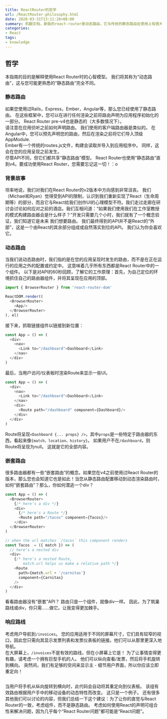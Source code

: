 ```yaml
---
title: ReactRouter的哲学
url: /ReactRouter-philosophy.html
date: 2020-03-31T13:11:28+08:00
summary: 机翻文档，新版的react-router是动态路由，它与传统的静态路由在使用上有很大的不同
categories:
- React
tags:
- knowledge
---
```


## 哲学
本指南的目的是解释使用React Router时的心智模型。 我们将其称为“动态路由”，这与您可能更熟悉的“静态路由”完全不同。  
### 静态路由
如果您使用过Rails，Express，Ember，Angular等，那么您已经使用了静态路由。 在这些框架中，您可以在进行任何渲染之前将路由声明为应用程序初始化的一部分。 React Router pre-v4也是静态的（大多数情况下）。   
请注意在应用侦听之前如何声明路由。 我们使用的客户端路由器是类似的。 在Angular中，您可以预先声明您的路由，然后在渲染之前将它们导入顶级AppModule.  
Ember有一个传统的routes.js文件，构建会读取并导入到应用程序中。 同样，这会在您的应用呈现之前发生。  
尽管API不同，但它们都共享“静态路由”模型。 React Router也使用“静态路由”直到v4。要成功使用React Router，您需要忘记这一切！：o  
### 背景故事
坦率地说，我们对我们在React Router的v2版本中方向感到非常沮丧。 我们（Michael和Ryan）觉得受到API的限制，认识到我们重新实现了React（生命周期等）的部分，而且它与React给我们创作UI的心理模型不符。我们走过走廊在研讨会讨论如何应对之前的酒店。我们互相问道：“如果我们使用我们在工作室教授的模式构建路由器会是什么样子？”开发只需要几个小时，我们就有了一个概念验证，我们知道它是未来 我们想要路由。 我们最终得到的API并不是React的“外部”，这是一个由React的其余部分组成或自然落实到位的API。 我们认为你会喜欢它。  
### 动态路由
当我们说动态路由时，我们指的是在您的应用呈现时发生的路由，而不是在正在运行的应用之外的配置或约定中。 这意味着几乎所有东西都是React Router中的一个组件。 以下是对API的60秒回顾，了解它的工作原理：首先，为自己定位的环境抓住自己的路由器组件，并将其呈现在应用的顶部。
```js
import { BrowserRouter } from 'react-router-dom'

ReactDOM.render((
  <BrowserRouter>
    <App/>
  </BrowserRouter>
), el)
```
接下来，抓取链接组件以链接到新位置：
```js
const App = () => (
  <div>
    <nav>
      <Link to="/dashboard">Dashboard</Link>
    </nav>
  </div>
)
```
最后，当用户访问/仪表板时渲染Route来显示一些UI。
```js
const App = () => (
  <div>
    <nav>
      <Link to="/dashboard">Dashboard</Link>
    </nav>
    <div>
      <Route path="/dashboard" component={Dashboard}/>
    </div>
  </div>
)
```
Route将呈现`<Dashboard {... props} />`，其中`props`是一些特定于路由器的东西，看起来像`{match，location，history}`。 如果用户不在`/dashboard`，则Route将呈现为null。 这就是它的全部内容。  

### 嵌套路由
很多路由器都有一些“嵌套路由”的概念。如果您在v4之前使用过React Router的版本，那么您也会知道它也是如此！当您从静态路由配置移动到动态渲染路由时，如何“嵌套路由”？那么，你如何潜逃一个div？  
```js
const App = () => (
  <BrowserRouter>
    {/* here's a div */}
    <div>
      {/* here's a Route */}
      <Route path="/tacos" component={Tacos}/>
    </div>
  </BrowserRouter>
)

// when the url matches `/tacos` this component renders
const Tacos  = ({ match }) => (
  // here's a nested div
  <div>
    {/* here's a nested Route,
        match.url helps us make a relative path */}
    <Route
      path={match.url + '/carnitas'}
      component={Carnitas}
    />
  </div>
)
```
看看路由器没有“嵌套”API？ 路由只是一个组件，就像div一样。 因此，为了筑巢路线或div，你只需......做它。让我变得更加棘手。

### 响应路线
考虑用户导航到`/invoices`。 您的应用适用于不同的屏幕尺寸，它们具有较窄的视口，因此您只需向其显示发票列表和发票仪表板的链接。他们可以从那里更深入地导航。  
在大屏幕上，`/invoices`不是有效的路线，但在小屏幕上它是！ 为了让事情变得更有趣，请考虑一个拥有巨型手机的人。 他们可以纵向查看/发票，然后将手机旋转到横向。 突然间，我们有足够的空间来显示主 - 细节用户界面，所以你应该立即重定向！    
```

```
当用户将手机从纵向旋转到横向时，此代码会自动将其重定向到仪表板。 该组有效路由根据用户手中的移动设备的动态特性而改变。
这只是一个例子。 还有很多其他我们可以讨论的内容，但我们总结一下这个建议：为了让你的直觉与React Router的一致，考虑组件，而不是静态路由。 考虑如何使用React的声明可组合性来解决问题，因为几乎每个“React Router问题”都可能是“React问题”。

